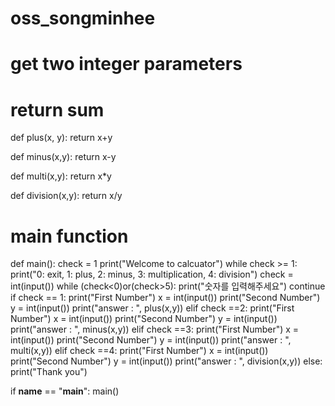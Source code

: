 # oss_songminhee
# get two integer parameters
# return sum
def plus(x, y):
    return x+y

def minus(x,y):
    return x-y

def multi(x,y):
    return x*y

def division(x,y):
    return x/y

# main function
def main():
    check = 1
    print("Welcome to calcuator")
    while check >= 1:        
        print("0: exit, 1: plus, 2: minus, 3: multiplication, 4: division")
        check = int(input())
        while (check<0)or(check>5):
            print("숫자를 입력해주세요")
            continue
        if check == 1:
            print("First Number")
            x = int(input())
            print("Second Number")
            y = int(input())
            print("answer : ", plus(x,y))
        elif check ==2:
            print("First Number")
            x = int(input())
            print("Second Number")
            y = int(input())
            print("answer : ", minus(x,y))
        elif check ==3:
            print("First Number")
            x = int(input())
            print("Second Number")
            y = int(input())
            print("answer : ", multi(x,y))
        elif check ==4:
            print("First Number")
            x = int(input())
            print("Second Number")
            y = int(input())
            print("answer : ", division(x,y))
        else:
            print("Thank you")

if __name__ == "__main__":
    main()

